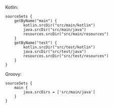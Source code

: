 Kotlin:

    sourceSets {
        getByName("main") {
            kotlin.srcDir("src/main/kotlin") 
            java.srcDir("src/main/java") 
            resources.srcDir("src/main/resources")
        }
        getByName("test") {
            kotlin.srcDir("src/test/kotlin")
            java.srcDir("src/test/java")
            resources.srcDir("src/test/resources")
        }
    }

Groovy:

    sourceSets {
        main {
            java.srcDirs = ['src/main/java']
        }
    }